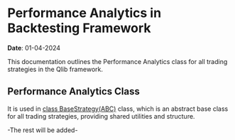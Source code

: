 # Performance Analytics in Backtesting Framework

**Date**: 01-04-2024  

This documentation outlines the Performance Analytics class for all trading strategies in the Qlib framework.

## Performance Analytics Class

It is used in [class BaseStrategy(ABC)](/doc/engine/base_class) class, which is an abstract base class for all trading strategies, providing shared utilities and structure.

-The rest will be added-